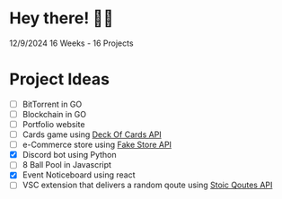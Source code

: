 # Hey there! 👋🏻

12/9/2024
16 Weeks - 16 Projects

# Project Ideas

* [ ] BitTorrent in GO
* [ ] Blockchain in GO
* [ ] Portfolio website
* [ ] Cards game using [Deck Of Cards API](https://deckofcardsapi.com/)
* [ ] e-Commerce store using [Fake Store API](https://fakestoreapi.com/)
* [X] Discord bot using Python
* [ ] 8 Ball Pool in Javascript
* [X] Event Noticeboard using react
* [ ] VSC extension that delivers a random qoute using [Stoic Qoutes API](https://github.com/tlcheah2/stoic-quote-lambda-public-api)
